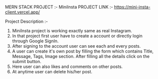 MERN STACK PROJECT :- MiniInsta
PROJECT LINK :- https://mini-insta-client.vercel.app/

Project Description :- 
1. MiniInsta project is working exactly same as real Instagram.
2. In that project first user have to create a account or directly login through Google SignIn.
3. After signing to the account user can see each and every posts.
4. A user can create it's own post by filling the form which contains Title, Message, Tags, Image section. After filling all the details click on the submit button.
5. Here user can also likes and comments on other posts.
6. At anytime user can delete his/her post.
